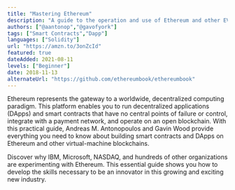 ```yaml
---
title: "Mastering Ethereum"
description: "A guide to the operation and use of Ethereum and other EVM-compatible blockchains."
authors: ["@aantonop","@gavofyork"]
tags: ["Smart Contracts","Dapp"]
languages: ["Solidity"]
url: "https://amzn.to/3onZcId"
featured: true
dateAdded: 2021-08-11
levels: ["Beginner"]
date: 2018-11-13
alternateUrl: "https://github.com/ethereumbook/ethereumbook"
---
```


Ethereum represents the gateway to a worldwide, decentralized computing paradigm. This platform enables you to run decentralized applications (DApps) and smart contracts that have no central points of failure or control, integrate with a payment network, and operate on an open blockchain. With this practical guide, Andreas M. Antonopoulos and Gavin Wood provide everything you need to know about building smart contracts and DApps on Ethereum and other virtual-machine blockchains.

Discover why IBM, Microsoft, NASDAQ, and hundreds of other organizations are experimenting with Ethereum. This essential guide shows you how to develop the skills necessary to be an innovator in this growing and exciting new industry.
